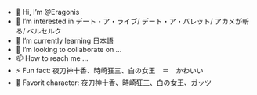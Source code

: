 - 👋 Hi, I’m @Eragonis
- 👀 I’m interested in デート・ア・ライブ/ デート・ア・バレット/ アカメが斬る/ ベルセルク
- 🌱 I’m currently learning 日本語
- 💞️ I’m looking to collaborate on ...
- 📫 How to reach me ...
- ⚡ Fun fact: 夜刀神十香、時崎狂三、白の女王　＝　かわいい
- 🤩 Favorit character: 夜刀神十香、時崎狂三、白の女王、ガッツ
<!---
Eragonis/Eragonis is a ✨ special ✨ repository because its `README.md` (this file) appears on your GitHub profile.
You can click the Preview link to take a look at your changes.
--->

